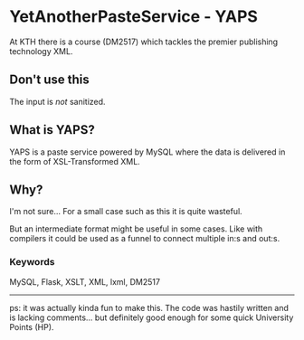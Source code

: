 # YetAnotherPasteService - YAPS
At KTH there is a course (DM2517) which tackles the premier publishing technology XML.

## Don't use this
The input is *not* sanitized.

## What is YAPS?
YAPS is a paste service powered by MySQL where the data is delivered in the form of XSL-Transformed XML.

## Why?
I'm not sure... For a small case such as this it is quite wasteful.

But an intermediate format might be useful in some cases. Like with compilers it could be used as a funnel to connect multiple in:s and out:s.

### Keywords
MySQL, Flask, XSLT, XML, lxml, DM2517

___

ps: it was actually kinda fun to make this. The code was hastily written and is lacking comments... but definitely good enough for some quick University Points (HP).

